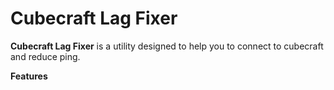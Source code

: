 # Cubecraft Lag Fixer

**Cubecraft Lag Fixer** is a utility designed to help you to connect to cubecraft and reduce ping. 

**Features**

